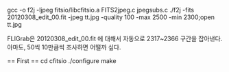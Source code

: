 gcc -o f2j -ljpeg fitsio/libcfitsio.a FITS2jpeg.c jpegsubs.c
./f2j -fits 20120308_edit_00.fit -jpeg tt.jpg -quality 100 -max 2500 -min 2300;open tt.jpg 

FLIGrab은 20120308_edit_00.fit 에 대해서 자동으로 2317~2366 구간을 잡아낸다.
아마도, 50씩 10만큼씩 조사하면 어떨까 싶다.


== First ==
cd cfitsio
./configure
make
